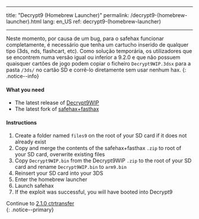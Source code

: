 * * *

title: "Decrypt9 (Homebrew Launcher)" permalink: /decrypt9-(homebrew-launcher).html lang: en_US ref: decrypt9-(homebrew-launcher)

* * *

Neste momento, por causa de um bug, para o safehax funcionar completamente, é necessário que tenha um cartucho inserido de qualquer tipo (3ds, nds, flashcart, etc). Como solução temporária, os utilizadores que se encontrem numa versão igual ou inferior a 9.2.0 e que não possuem quaisquer cartões de jogo podem copiar o ficheiro `Decrypt9WIP.3dsx` para a pasta `/3ds/` no cartão SD e corrê-lo diretamente sem usar nenhum hax. {: .notice--info}

#### What you need

* The latest release of [Decrypt9WIP](https://github.com/d0k3/Decrypt9WIP/releases/latest/)
* The latest fork of [safehax+fasthax](https://gbatemp.net/attachments/safehax-fasthax-cb6a1bc-zip.73592/)

#### Instructions

  1. Create a folder named `files9` on the root of your SD card if it does not already exist
  2. Copy and merge the contents of the safehax+fasthax `.zip` to root of your SD card, overwrite existing files
  3. Copy `Decrypt9WIP.bin` from the Decrypt9WIP `.zip` to the root of your SD card and rename `Decrypt9WIP.bin` to `arm9.bin`
  4. Reinsert your SD card into your 3DS
  5. Enter the homebrew launcher
  6. Launch safehax
  7. If the exploit was successful, you will have booted into Decrypt9

Continue to [2.1.0 ctrtransfer](2.1.0-ctrtransfer)  
{: .notice--primary}